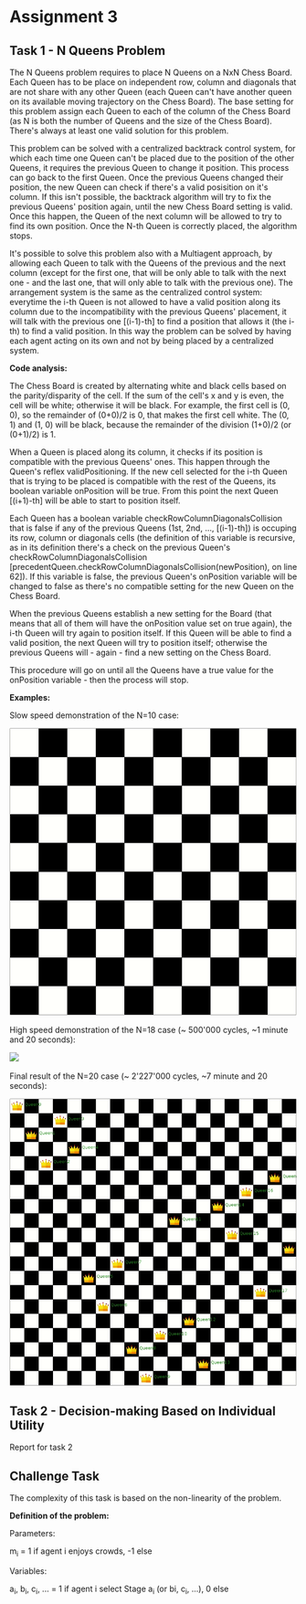# Assignment 3

## Task 1 - N Queens Problem

The N Queens problem requires to place N Queens on a NxN Chess Board. Each Queen has to be place on independent row, column and diagonals that are not share with any other Queen (each Queen can't have another queen on its available moving trajectory on the Chess Board). The base setting for this problem assign each Queen to each of the column of the Chess Board (as N is both the number of Queens and the size of the Chess Board). There's always at least one valid solution for this problem.

This problem can be solved with a centralized backtrack control system, for which each time one Queen can't be placed due to the position of the other Queens, it requires the previous Queen to change it position. This process can go back to the first Queen. Once the previous Queens changed their position, the new Queen can check if there's a valid posisition on it's column. If this isn't possible, the backtrack algorithm will try to fix the previous Queens' position again, until the new Chess Board setting is valid. Once this happen, the Queen of the next column will be allowed to try to find its own position. Once the N-th Queen is correctly placed, the algorithm stops.

It's possible to solve this problem also with a Multiagent approach, by allowing each Queen to talk with the Queens of the previous and the next column (except for the first one, that will be only able to talk with the next one - and the last one, that will only able to talk with the previous one).
The arrangement system is the same as the centralized control system: everytime the i-th Queen is not allowed to have a valid position along its column due to the incompatibility with the previous Queens' placement, it will talk with the previous one [(i-1)-th] to find a position that allows it (the i-th) to find a valid position.
In this way the problem can be solved by having each agent acting on its own and not by being placed by a centralized system.

**Code analysis:**

The Chess Board is created by alternating white and black cells based on the parity/disparity of the cell. If the sum of the cell's x and y is even, the cell will be white; otherwise it will be black. For example, the first cell is (0, 0), so the remainder of (0+0)/2 is 0, that makes the first cell white. The (0, 1) and (1, 0) will be black, because the remainder of the division (1+0)/2 (or (0+1)/2) is 1.

When a Queen is placed along its column, it checks if its position is compatible with the previous Queens' ones. This happen through the Queen's reflex validPositioning. If the new cell selected for the i-th Queen that is trying to be placed is compatible with the rest of the Queens, its boolean variable onPosition will be true. From this point the next Queen [(i+1)-th] will be able to start to position itself.

Each Queen has a boolean variable checkRowColumnDiagonalsCollision that is false if any of the previous Queens (1st, 2nd, ..., [(i-1)-th]) is occuping its row, column or diagonals cells (the definition of this variable is recursive, as in its definition there's a check on the previous Queen's checkRowColumnDiagonalsCollision [precedentQueen.checkRowColumnDiagonalsCollision(newPosition), on line 62]).
If this variable is false, the previous Queen's onPosition variable will be changed to false as there's no compatible setting for the new Queen on the Chess Board.

When the previous Queens establish a new setting for the Board (that means that all of them will have the onPosition value set on true again), the i-th Queen will try again to position itself. If this Queen will be able to find a valid position, the next Queen will try to position itself; otherwise the previous Queens will - again - find a new setting on the Chess Board.

This procedure will go on until all the Queens have a true value for the onPosition variable - then the process will stop.

**Examples:**

Slow speed demonstration of the N=10 case:

<img src="https://github.com/felix-seifert/Distributed-AI---GAMA-Assignments/blob/main/Assignment3/includes/data/nQueen10.gif?raw=true">

High speed demonstration of the N=18 case (~ 500'000 cycles, ~1 minute and 20 seconds):

<img src="https://github.com/felix-seifert/Distributed-AI---GAMA-Assignments/blob/main/Assignment3/includes/data/nQueen18.gif?raw=true">

Final result of the N=20 case (~ 2'227'000 cycles, ~7 minute and 20 seconds):

<img src="https://github.com/felix-seifert/Distributed-AI---GAMA-Assignments/blob/main/Assignment3/includes/data/nQueen20.gif?raw=true">

## Task 2 - Decision-making Based on Individual Utility

Report for task 2

## Challenge Task

The complexity of this task is based on the non-linearity of the problem.

**Definition of the problem:**

Parameters:

m<sub>i</sub> = 1 if agent i enjoys crowds, -1 else

Variables:

a<sub>i</sub>, b<sub>i</sub>, c<sub>i</sub>, ... = 1 if agent i select Stage a<sub>i</sub> (or b<subt>i</sub>, c<sub>i</sub>, ...), 0 else
